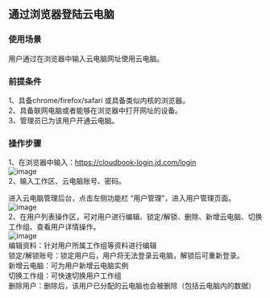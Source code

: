 ## 通过浏览器登陆云电脑
### 使用场景
用户通过在浏览器中输入云电脑网址使用云电脑。<br>
### 前提条件
1、具备chrome/firefox/safari 或具备类似内核的浏览器。<br>
2、具备联网电脑或者能够在浏览器中打开网址的设备。<br>
3、管理员已为该用户开通云电脑。<br>
### 操作步骤
1、在浏览器中输入：https://cloudbook-login.jd.com/login<br>
![image](https://user-images.githubusercontent.com/103625856/192927509-b686b633-e115-4b3c-9983-fc8524d2d2d9.png)<br>
2、输入工作区、云电脑账号、密码。


进入云电脑管理后台，点击左侧功能栏  “用户管理”，进入用户管理页面。<br>
![image](https://user-images.githubusercontent.com/103625856/190052243-5fd44fae-4021-4b0d-b5e1-ecc3f0565e54.png)<br>
2、在用户列表操作区，可对用户进行编辑、锁定/解锁、删除、新增云电脑、切换工作组、查看用户详情操作。<br>
![image](https://user-images.githubusercontent.com/103625856/190052530-3b5dc5bb-7bab-4b19-a5d0-64b68e2eaa2b.png)<br>
编辑资料：针对用户所属工作组等资料进行编辑<br>
锁定/解锁账号：锁定用户后，用户将无法登录云电脑，解锁后可重新登录。<br>
新增云电脑：可为用户新增云电脑实例<br>
切换工作组：可快速切换用户工作组<br>
删除用户：删除后，该用户已分配的云电脑也会被删除（包括云电脑内的数据）<br>
